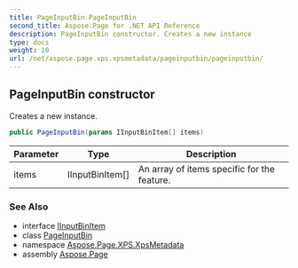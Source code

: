 ```yaml
---
title: PageInputBin.PageInputBin
second_title: Aspose.Page for .NET API Reference
description: PageInputBin constructor. Creates a new instance
type: docs
weight: 10
url: /net/aspose.page.xps.xpsmetadata/pageinputbin/pageinputbin/
---
```

## PageInputBin constructor

Creates a new instance.

```csharp
public PageInputBin(params IInputBinItem[] items)
```

| Parameter | Type | Description |
| --- | --- | --- |
| items | IInputBinItem[] | An array of items specific for the feature. |

### See Also

* interface [IInputBinItem](../../inputbin.iinputbinitem/)
* class [PageInputBin](../)
* namespace [Aspose.Page.XPS.XpsMetadata](../../pageinputbin/)
* assembly [Aspose.Page](../../../)


